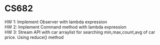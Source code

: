 # CS682
HW 1: Implement Observer with lambda expression <br /> 
HW 2: Implement Command method with lambda expression   
HW 3: Stream API with car arraylist for searching min,max,count,avg of car price. Using reduce() method  <br />

